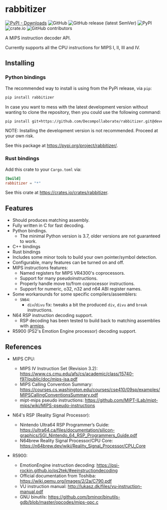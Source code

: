 # rabbitizer

[![PyPI - Downloads](https://img.shields.io/pypi/dm/rabbitizer)](https://pypi.org/project/rabbitizer/)
![GitHub](https://img.shields.io/github/license/Decompollaborate/rabbitizer)
![GitHub release (latest SemVer)](https://img.shields.io/github/v/release/Decompollaborate/rabbitizer)
![PyPI](https://img.shields.io/pypi/v/rabbitizer)
![crate.io](https://img.shields.io/crates/dv/rabbitizer)
![GitHub contributors](https://img.shields.io/github/contributors/Decompollaborate/rabbitizer?logo=purple)

A MIPS instruction decoder API.

Currently supports all the CPU instructions for MIPS I, II, III and IV.

## Installing

### Python bindings

The recommended way to install is using from the PyPi release, via `pip`:

```bash
pip install rabbitizer
```

In case you want to mess with the latest development version without wanting to clone the repository, then you could use the following command:

```bash
pip install git+https://github.com/Decompollaborate/rabbitizer.git@develop
```

NOTE: Installing the development version is not recommended. Proceed at your own risk.

See this package at <https://pypi.org/project/rabbitizer/>.

### Rust bindings

Add this crate to your `Cargo.toml` via:

```toml
[build]
rabbitizer = "*"
```

See this crate at <https://crates.io/crates/rabbitizer>.

## Features

- Should produces matching assembly.
- Fully written in C for fast decoding.
- Python bindings.
  - The minimal Python version is 3.7, older versions are not guaranteed to work.
- C++ bindings
- Rust bindings
- Includes some minor tools to build your own pointer/symbol detection.
- Configurable, many features can be turned on and off.
- MIPS instructions features:
  - Named registers for MIPS VR4300's coprocessors.
  - Support for many pseudoinstructions.
  - Properly handle move to/from coprocessor instructions.
  - Support for numeric, o32, n32 and n64 ABI register names.
- Some workarounds for some specific compilers/assemblers:
  - `SN64`:
    - `div`/`divu` fix: tweaks a bit the produced `div`, `divu` and `break` instructions.
- N64 RSP instruction decoding support.
  - RSP decoding has been tested to build back to matching assemblies with [armips](https://github.com/Kingcom/armips/).
- R5900 (PS2's Emotion Engine processor) decoding support.

## References

- MIPS CPU:
  - MIPS IV Instruction Set (Revision 3.2): <https://www.cs.cmu.edu/afs/cs/academic/class/15740-f97/public/doc/mips-isa.pdf>
  - MIPS Calling Convention Summary: <https://courses.cs.washington.edu/courses/cse410/09sp/examples/MIPSCallingConventionsSummary.pdf>
  - mipt-mips pseudo instructions: <https://github.com/MIPT-ILab/mipt-mips/wiki/MIPS-pseudo-instructions>

- N64's RSP (Reality Signal Processor):
  - Nintendo Ultra64 RSP Programmer’s Guide: <https://ultra64.ca/files/documentation/silicon-graphics/SGI_Nintendo_64_RSP_Programmers_Guide.pdf>
  - N64brew Reality Signal Processor/CPU Core: <https://n64brew.dev/wiki/Reality_Signal_Processor/CPU_Core>

- R5900:
  - EmotionEngine instruction decoding: <https://psi-rockin.github.io/ps2tek/#eeinstructiondecoding>
  - Official documentation from Toshiba: <https://wiki.qemu.org/images/2/2a/C790.pdf>
  - VU instruction manual: <http://lukasz.dk/files/vu-instruction-manual.pdf>
  - GNU binutils: <https://github.com/bminor/binutils-gdb/blob/master/opcodes/mips-opc.c>
